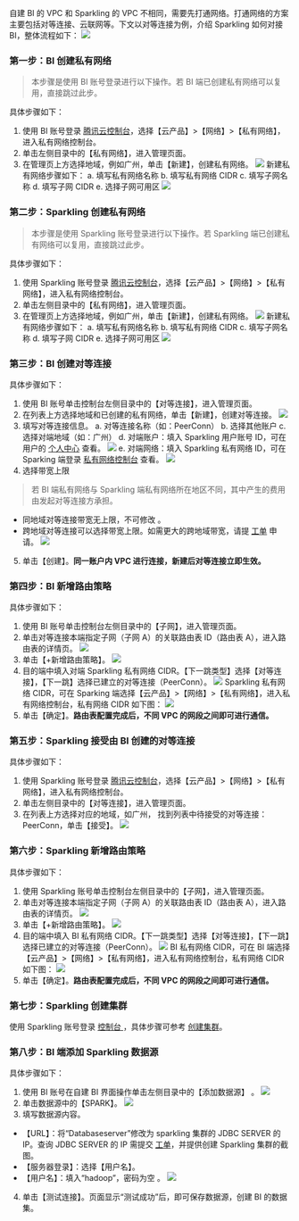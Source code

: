 自建 BI 的 VPC 和 Sparkling 的 VPC 不相同，需要先打通网络。打通网络的方案主要包括对等连接、云联网等。下文以对等连接为例，介绍 Sparkling 如何对接 BI，整体流程如下：
![](https://main.qcloudimg.com/raw/3283eee40de5f15a4ab915af3b25b6b3.png)

### 第一步：BI 创建私有网络
>本步骤是使用 BI 账号登录进行以下操作。若 BI 端已创建私有网络可以复用，直接跳过此步。

具体步骤如下：
1. 使用 BI 账号登录 [腾讯云控制台](https://console.cloud.tencent.com/)，选择【云产品】>【网络】>【私有网络】，进入私有网络控制台。
2. 单击左侧目录中的【私有网络】，进入管理页面。
3. 在管理页上方选择地域，例如广州，单击【新建】，创建私有网络。
   ![](https://main.qcloudimg.com/raw/5b545a32b89c0cc979e055195415e9e4.png)
   新建私有网络步骤如下：
   a. 填写私有网络名称
   b. 填写私有网络 CIDR
   c. 填写子网名称
   d. 填写子网 CIDR
   e. 选择子网可用区
![](https://main.qcloudimg.com/raw/4f60959b89c4c60490ecd6ffbd2e2635.jpg)

### 第二步：Sparkling 创建私有网络
>本步骤是使用 Sparkling 账号登录进行以下操作。若 Sparkling 端已创建私有网络可以复用，直接跳过此步。
>
具体步骤如下：
1. 使用 Sparkling 账号登录 [腾讯云控制台](https://console.cloud.tencent.com/)，选择【云产品】>【网络】>【私有网络】，进入私有网络控制台。
2. 单击左侧目录中的【私有网络】，进入管理页面。
2. 在管理页上方选择地域，例如广州，单击【新建】，创建私有网络。
   ![](https://main.qcloudimg.com/raw/5b545a32b89c0cc979e055195415e9e4.png)
   新建私有网络步骤如下：
   a. 填写私有网络名称
   b. 填写私有网络 CIDR
   c. 填写子网名称
   d. 填写子网 CIDR
   e. 选择子网可用区
![](https://main.qcloudimg.com/raw/4f60959b89c4c60490ecd6ffbd2e2635.jpg)

### 第三步：BI 创建对等连接
具体步骤如下：
1. 使用 BI 账号单击控制台左侧目录中的【对等连接】，进入管理页面。
2. 在列表上方选择地域和已创建的私有网络，单击【新建】，创建对等连接。
![](https://main.qcloudimg.com/raw/5c521be875990964201c517e762c56cf.jpg)
3. 填写对等连接信息。
a. 对等连接名称（如：PeerConn）
b. 选择其他账户
c. 选择对端地域（如：广州）
d. 对端账户：填入 Sparkling 用户账号 ID，可在用户的 [个人中心](https://console.cloud.tencent.com/developer) 查看。
![](https://main.qcloudimg.com/raw/0be60e3505401e5c4d857f154772b312.jpg)
e. 对端网络：填入 Sparkling 私有网络 ID，可在 Sparking 端登录 [私有网络控制台](https://console.cloud.tencent.com/vpc) 查看。
![](https://main.qcloudimg.com/raw/be13b24659b8c433990dca0a3984b768.jpg)
4. 选择带宽上限
>若 BI 端私有网络与 Sparkling 端私有网络所在地区不同，其中产生的费用由发起对等连接方承担。
>
 - 同地域对等连接带宽无上限，不可修改 。
 - 跨地域对等连接可以选择带宽上限。如需更大的跨地域带宽，请提 [工单](https://console.cloud.tencent.com/workorder/category) 申请。
![](https://main.qcloudimg.com/raw/0e525b591343b4ad30c2170405006ffd.jpg)
5. 单击【创建】。**同一账户内 VPC 进行连接，新建后对等连接立即生效。**

### 第四步：BI 新增路由策略
具体步骤如下：
1. 使用 BI 账号单击控制台左侧目录中的【子网】，进入管理页面。
2. 单击对等连接本端指定子网（子网 A）的关联路由表 ID（路由表 A），进入路由表的详情页。
![](https://main.qcloudimg.com/raw/7210f931dc919da05fd1fbb1e7dc36cd.jpg)
3. 单击【+新增路由策略】。
![](https://main.qcloudimg.com/raw/a375d7506b8e7075bdbd6f62661216d4.jpg)
4. 目的端中填入对端 Sparkling 私有网络 CIDR。【下一跳类型】选择【对等连接】，【下一跳】选择已建立的对等连接（PeerConn）。
![](https://main.qcloudimg.com/raw/6dfb18cede3e94bfbef4a1d57b953bcd.png)
 Sparkling 私有网络 CIDR，可在 Sparking 端选择【云产品】>【网络】>【私有网络】，进入私有网络控制台，私有网络 CIDR 如下图：
 ![](https://main.qcloudimg.com/raw/6e87dd28bc99c0a20c6edf6e6deff27a.png)
5. 单击【确定】。**路由表配置完成后，不同 VPC 的网段之间即可进行通信。**

### 第五步：Sparkling 接受由 BI 创建的对等连接
具体步骤如下：
1. 使用 Sparkling 账号登录 [腾讯云控制台](https://console.cloud.tencent.com/)，选择【云产品】>【网络】>【私有网络】，进入私有网络控制台。
2. 单击左侧目录中的【对等连接】，进入管理页面。
3. 在列表上方选择对应的地域，如广州， 找到列表中待接受的对等连接：PeerConn，单击【接受】。
![](https://main.qcloudimg.com/raw/b0c5a1c457ade0e5edd4c97c7a85e8a8.png)

### 第六步：Sparkling 新增路由策略
具体步骤如下：
1. 使用 Sparkling 账号单击控制台左侧目录中的【子网】，进入管理页面。
2. 单击对等连接本端指定子网（子网 A）的关联路由表 ID（路由表 A），进入路由表的详情页。
![](https://main.qcloudimg.com/raw/7210f931dc919da05fd1fbb1e7dc36cd.jpg)
3. 单击【+新增路由策略】。
![](https://main.qcloudimg.com/raw/a375d7506b8e7075bdbd6f62661216d4.jpg)
4. 目的端中填入 BI 私有网络 CIDR。【下一跳类型】选择【对等连接】，【下一跳】选择已建立的对等连接（PeerConn）。
![](https://main.qcloudimg.com/raw/6dfb18cede3e94bfbef4a1d57b953bcd.png)
 BI 私有网络 CIDR，可在 BI 端选择【云产品】>【网络】>【私有网络】，进入私有网络控制台，私有网络 CIDR 如下图：
![](https://main.qcloudimg.com/raw/4472dc4f0b58a7de33f90e1ba29f1b30.png)
5. 单击【确定】。**路由表配置完成后，不同 VPC 的网段之间即可进行通信。**

### 第七步：Sparkling 创建集群
使用 Sparkling 账号登录 [控制台 ](https://console.cloud.tencent.com/sparkling)，具体步骤可参考 [创建集群](https://cloud.tencent.com/document/product/1002/30551)。

### 第八步：BI 端添加 Sparkling 数据源
具体步骤如下：
1. 使用 BI 账号在自建 BI 界面操作单击左侧目录中的【添加数据源】 。
![](https://main.qcloudimg.com/raw/dd889a95a54fa35bff1379a4bee4d15f.png)
2. 单击数据源中的【SPARK】。
![](https://main.qcloudimg.com/raw/d59c6a329404bb483a0e48b87ce34b60.png)
3. 填写数据源内容。
 - 【URL】：将“Databaseserver”修改为 sparkling 集群的 JDBC SERVER 的 IP。查询 JDBC SERVER 的 IP 需提交 [工单](https://console.cloud.tencent.com/workorder/category)，并提供创建 Sparkling 集群的截图。
 - 【服务器登录】：选择【用户名】。
 - 【用户名】：填入“hadoop”，密码为空 。 
![](https://main.qcloudimg.com/raw/6c9f6f81dc4fc1e7abd3a6caebaf8376.png)
4. 单击【测试连接】。页面显示“测试成功”后，即可保存数据源，创建 BI 的数据集。
